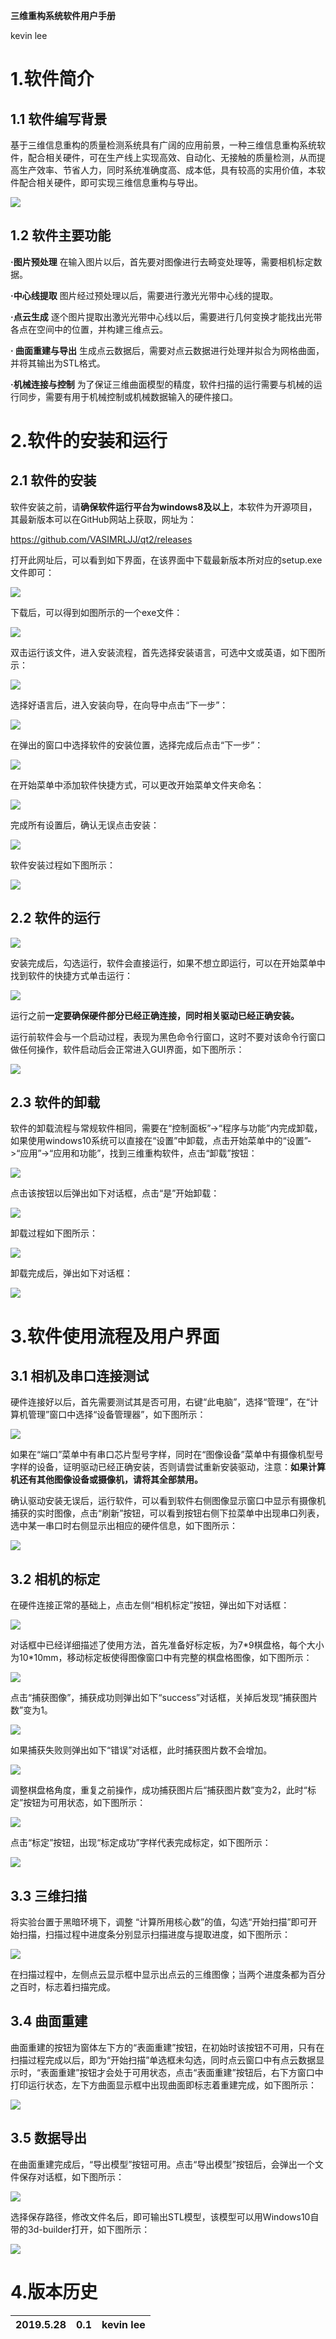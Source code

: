 **三维重构系统软件用户手册**

kevin lee

1.软件简介
==========

1.1 软件编写背景
----------------

基于三维信息重构的质量检测系统具有广阔的应用前景，一种三维信息重构系统软件，配合相关硬件，可在生产线上实现高效、自动化、无接触的质量检测，从而提高生产效率、节省人力，同时系统准确度高、成本低，具有较高的实用价值，本软件配合相关硬件，即可实现三维信息重构与导出。

![](media/424984a3b2013e8cf8a59d88a64c82e3.png)

1.2 软件主要功能
----------------

**·图片预处理** 在输入图片以后，首先要对图像进行去畸变处理等，需要相机标定数据。

**·中心线提取** 图片经过预处理以后，需要进行激光光带中心线的提取。

**·点云生成**
逐个图片提取出激光光带中心线以后，需要进行几何变换才能找出光带各点在空间中的位置，并构建三维点云。

**· 曲面重建与导出**
生成点云数据后，需要对点云数据进行处理并拟合为网格曲面，并将其输出为STL格式。

**·机械连接与控制**
为了保证三维曲面模型的精度，软件扫描的运行需要与机械的运行同步，需要有用于机械控制或机械数据输入的硬件接口。

2.软件的安装和运行
==================

2.1 软件的安装
--------------

软件安装之前，请**确保软件运行平台为windows8及以上**，本软件为开源项目，其最新版本可以在GitHub网站上获取，网址为：

<https://github.com/VASIMRLJJ/qt2/releases>

打开此网址后，可以看到如下界面，在该界面中下载最新版本所对应的setup.exe文件即可：

![](media/ca40ff3a5dfd1dfc7e1266f5bd961472.png)

下载后，可以得到如图所示的一个exe文件：

![](media/a61a644e890d79b359345b99c611afdc.png)

双击运行该文件，进入安装流程，首先选择安装语言，可选中文或英语，如下图所示：

![](media/992975d5b6d37275933cb4806277d85c.png)

选择好语言后，进入安装向导，在向导中点击“下一步”：

![](media/887b9f437b26a82de650b52ffe1cf65f.png)

在弹出的窗口中选择软件的安装位置，选择完成后点击“下一步”：

![](media/ec33078683f586408d8b86250eb9d717.png)

在开始菜单中添加软件快捷方式，可以更改开始菜单文件夹命名：

![](media/616401c289f9ea21dd29193036c4343f.png)

完成所有设置后，确认无误点击安装：

![](media/75ef04fbfe8579fd3e5a88f9a4852789.png)

软件安装过程如下图所示：

![](media/64ae579757ce6578abd670ccddf6cdc4.png)

2.2 软件的运行
--------------

![](media/8d85d0286f1b80d56f9b99c585ae1dc3.png)

安装完成后，勾选运行，软件会直接运行，如果不想立即运行，可以在开始菜单中找到软件的快捷方式单击运行：

![](media/fd271469b6286548baa04e6781b54264.png)

运行之前**一定要确保硬件部分已经正确连接，同时相关驱动已经正确安装。**

运行前软件会与一个启动过程，表现为黑色命令行窗口，这时不要对该命令行窗口做任何操作，软件启动后会正常进入GUI界面，如下图所示：

![](media/fb81edb0c3bf5dda1def90192a4c9f00.png)

2.3 软件的卸载
--------------

软件的卸载流程与常规软件相同，需要在“控制面板”-\>“程序与功能”内完成卸载，如果使用windows10系统可以直接在“设置”中卸载，点击开始菜单中的“设置”-\>“应用”-\>“应用和功能”，找到三维重构软件，点击“卸载”按钮：

![](media/2b8ffa7839040c8f487ffd2c95ede9cd.png)

点击该按钮以后弹出如下对话框，点击“是”开始卸载：

![](media/52decd979f9214b6743734107f3fe566.png)

卸载过程如下图所示：

![](media/99a243024fe541119e68d3d8260832e8.png)

卸载完成后，弹出如下对话框：

![](media/e1c27dc15e6d8a2651a1721a90b265c4.png)

3.软件使用流程及用户界面
========================

3.1 相机及串口连接测试
----------------------

硬件连接好以后，首先需要测试其是否可用，右键“此电脑”，选择“管理”，在“计算机管理”窗口中选择“设备管理器”，如下图所示：

![](media/fb00bfcc1d4e4c400ee9262e5dcc95e8.png)

如果在“端口”菜单中有串口芯片型号字样，同时在“图像设备”菜单中有摄像机型号字样的设备，证明驱动已经正确安装，否则请尝试重新安装驱动，注意：**如果计算机还有其他图像设备或摄像机，请将其全部禁用。**

确认驱动安装无误后，运行软件，可以看到软件右侧图像显示窗口中显示有摄像机捕获的实时图像，点击“刷新”按钮，可以看到按钮右侧下拉菜单中出现串口列表，选中某一串口时右侧显示出相应的硬件信息，如下图所示：

![](media/b587304cd9120d20011154a71b46ab97.png)

3.2 相机的标定
--------------

在硬件连接正常的基础上，点击左侧“相机标定”按钮，弹出如下对话框：

![](media/78be95d214596dbc9bc6a9438c0dca9f.png)

对话框中已经详细描述了使用方法，首先准备好标定板，为7\*9棋盘格，每个大小为10\*10mm，移动标定板使得图像窗口中有完整的棋盘格图像，如下图所示：

![](media/5b234b95c068ae2d39dac81ce89f9c52.png)

点击“捕获图像”，捕获成功则弹出如下“success”对话框，关掉后发现“捕获图片数”变为1。

![](media/768de5322d915bce34e2d22c452b8d83.png)

如果捕获失败则弹出如下“错误”对话框，此时捕获图片数不会增加。

![](media/5cf2370533f4814219a57ebf69426f9c.png)

调整棋盘格角度，重复之前操作，成功捕获图片后“捕获图片数”变为2，此时“标定”按钮为可用状态，如下图所示：

![](media/2572e1bf453d98caec60f176f3464154.png)

点击“标定”按钮，出现“标定成功”字样代表完成标定，如下图所示：

![](media/943b4ea32106432f5a2dd0bb0b59eb36.png)

3.3 三维扫描
------------

将实验台置于黑暗环境下，调整
“计算所用核心数”的值，勾选“开始扫描”即可开始扫描，扫描过程中进度条分别显示扫描进度与提取进度，如下图所示：

![](media/413356d0a0f59202aff2d713ef883a93.png)

在扫描过程中，左侧点云显示框中显示出点云的三维图像；当两个进度条都为百分之百时，标志着扫描完成。

3.4 曲面重建
------------

曲面重建的按钮为窗体左下方的“表面重建”按钮，在初始时该按钮不可用，只有在扫描过程完成以后，即为“开始扫描”单选框未勾选，同时点云窗口中有点云数据显示时，“表面重建”按钮才会处于可用状态，点击“表面重建”按钮后，右下方窗口中打印运行状态，左下方曲面显示框中出现曲面即标志着重建完成，如下图所示：

![](media/f9fe18817b959724e3e823fba99b69bb.png)

3.5 数据导出
------------

在曲面重建完成后，“导出模型”按钮可用。点击“导出模型”按钮后，会弹出一个文件保存对话框，如下图所示：

![](media/4a089c2132e38de3e79cd69c1537a5b5.png)

选择保存路径，修改文件名后，即可输出STL模型，该模型可以用Windows10自带的3d-builder打开，如下图所示：

![](media/55eb35a71e1abaaac15c87566b8d2538.png)

4.版本历史
==========

| 2019.5.28 | 0.1 | kevin lee |
|-----------|-----|--------|

